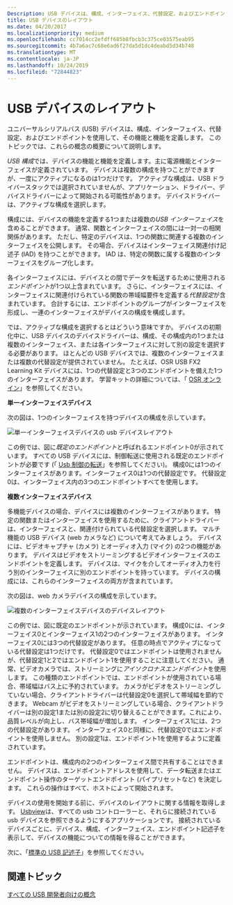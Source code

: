 ```yaml
---
Description: USB デバイスは、構成、インターフェイス、代替設定、およびエンドポイントを使用して、機能と機能を定義します。
title: USB デバイスのレイアウト
ms.date: 04/20/2017
ms.localizationpriority: medium
ms.openlocfilehash: cc7014cc2efdff685b8fbcb3c375ce03575eab95
ms.sourcegitcommit: 4b7a6ac7c68e6ad6f27da5d1dc4deabd5d34b748
ms.translationtype: MT
ms.contentlocale: ja-JP
ms.lasthandoff: 10/24/2019
ms.locfileid: "72844823"
---
```

# <a name="usb-device-layout"></a>USB デバイスのレイアウト


ユニバーサルシリアルバス (USB) デバイスは、構成、インターフェイス、代替設定、およびエンドポイントを使用して、その機能と機能を定義します。 このトピックでは、これらの概念の概要について説明します。

*USB 構成*では、デバイスの機能と機能を定義します。主に電源機能とインターフェイスが定義されています。 デバイスは複数の構成を持つことができますが、一度にアクティブになるのは1つだけです。 アクティブな構成は、USB ドライバースタックでは選択されていませんが、アプリケーション、ドライバー、デバイスドライバーによって開始される可能性があります。 デバイスドライバーは、アクティブな構成を選択します。

構成には、デバイスの機能を定義する1つまたは複数の*USB インターフェイス*を含めることができます。 通常、関数とインターフェイスの間には一対一の相関関係があります。 ただし、特定のデバイスは、1つの関数に関連する複数のインターフェイスを公開します。 その場合、デバイスはインターフェイス関連付け記述子 (IAD) を持つことができます。 IAD は、特定の関数に属する複数のインターフェイスをグループ化します。

各インターフェイスには、デバイスとの間でデータを転送するために使用される*エンドポイント*が1つ以上含まれています。 さらに、インターフェイスには、インターフェイスに関連付けられている関数の帯域幅要件を定義する*代替設定*が含まれています。 合計するには、エンドポイントのグループがインターフェイスを形成し、一連のインターフェイスがデバイスの構成を構成します。

では、アクティブな構成を選択するとはどういう意味ですか。 デバイスの初期化中に、USB デバイスのデバイスドライバーは、構成、その構成内の1つまたは複数のインターフェイス、または各インターフェイスに対して別の設定を選択する必要があります。 ほとんどの USB デバイスでは、複数のインターフェイスまたは複数の代替設定が提供されていません。 たとえば、OSR USB FX2 Learning Kit デバイスには、1つの代替設定と3つのエンドポイントを備えた1つのインターフェイスがあります。 学習キットの詳細については、「 [OSR オンライン](http://www.osronline.com/)」を参照してください。

**単一インターフェイスデバイス**

次の図は、1つのインターフェイスを持つデバイスの構成を示しています。

![単一インターフェイスデバイスの usb デバイスレイアウト](images/device-layout-single.png)

この例では、図に*既定のエンドポイント*と呼ばれるエンドポイント0が示されています。 すべての USB デバイスには、制御転送に使用される既定のエンドポイントが必要です (「 [Usb 制御の転送](usb-control-transfer.md)」を参照してください)。 構成0には1つのインターフェイスがあります。インターフェイス0は1つの代替設定です。 代替設定0は、インターフェイス内の3つのエンドポイントすべてを使用します。

**複数インターフェイスデバイス**

多機能デバイスの場合、デバイスには複数のインターフェイスがあります。 特定の関数またはインターフェイスを使用するために、クライアントドライバーは、インターフェイスと、関連付けられている代替設定を選択します。 マルチ機能の USB デバイス (web カメラなど) について考えてみましょう。 デバイスには、ビデオキャプチャ (カメラ) とオーディオ入力 (マイク) の2つの機能があります。 デバイスはビデオをストリーミングするビデオインターフェイスのエンドポイントを定義します。 デバイスは、マイクを介してオーディオ入力を行う別のインターフェイスに別のエンドポイントを持っています。 デバイスの構成には、これらのインターフェイスの両方が含まれています。

次の図は、web カメラデバイスの構成を示しています。

![複数のインターフェイスデバイスのデバイスレイアウト](images/device-descriptors-multi.png)

この例では、図に既定のエンドポイントが示されています。 構成0には、インターフェイス0とインターフェイス1の2つのインターフェイスがあります。 インターフェイス0には3つの代替設定があります。 任意の時点でアクティブになっている代替設定は1つだけです。 代替設定0ではエンドポイントは使用されませんが、代替設定1と2ではエンドポイント1を使用することに注意してください。 通常、ビデオカメラでは、ストリーミングに*アイソクロナスエンドポイント*を使用します。 この種類のエンドポイントでは、エンドポイントが使用されている場合、帯域幅はバス上に予約されています。 カメラがビデオをストリーミングしていない場合、クライアントドライバーは代替設定0を選択して帯域幅を節約できます。 Webcam がビデオをストリーミングしている場合、クライアントドライバーは別の設定1または別の設定2に切り替えることができます。これにより、品質レベルが向上し、バス帯域幅が増加します。 インターフェイス1には、2つの代替設定があります。 インターフェイス0と同様に、代替設定0ではエンドポイントを使用しません。 別の設定1は、エンドポイント1を使用するように定義されています。

エンドポイントは、構成内の2つのインターフェイス間で共有することはできません。 デバイスは、エンドポイントアドレスを使用して、データ転送またはエンドポイント操作のターゲットエンドポイント (パイプリセットなど) を決定します。 これらの操作はすべて、ホストによって開始されます。

デバイスの使用を開始する前に、デバイスのレイアウトに関する情報を取得します。 [Usbview](https://docs.microsoft.com/windows-hardware/drivers/ddi/index)は、すべての usb コントローラーと、それらに接続されている usb デバイスを参照できるようにするアプリケーションです。 接続されているデバイスごとに、デバイス、構成、インターフェイス、エンドポイント記述子を表示して、デバイスの機能についての情報を得ることができます。

次に、「[標準の USB 記述子](standard-usb-descriptors.md)」を参照してください。

## <a name="related-topics"></a>関連トピック
[すべての USB 開発者向けの概念](usb-concepts-for-all-developers.md)  



